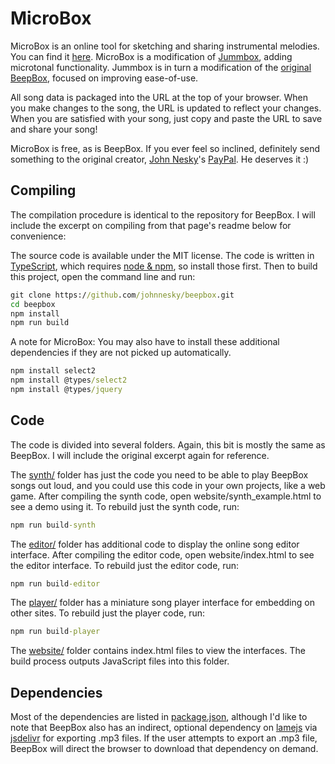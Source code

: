 # MicroBox

MicroBox is an online tool for sketching and sharing instrumental melodies.
You can find it [here](link).
MicroBox is a modification of [Jummbox](https://jummbus.bitbucket.io/), adding microtonal functionality.
Jummbox is in turn a modification of the [original BeepBox](https://beepbox.co), focused on improving ease-of-use.

All song data is packaged into the URL at the top of your browser. When you make
changes to the song, the URL is updated to reflect your changes. When you are
satisfied with your song, just copy and paste the URL to save and share your
song!

MicroBox is free, as is BeepBox. If you ever feel so inclined, definitely send something to the original creator, [John Nesky](http://www.johnnesky.com/)'s
[PayPal](https://www.paypal.com/cgi-bin/webscr?cmd=_donations&business=QZJTX9GRYEV9N&currency_code=USD). He deserves it :)

## Compiling

The compilation procedure is identical to the repository for BeepBox. I will include the excerpt on compiling from that page's readme below for convenience:

The source code is available under the MIT license. The code is written in
[TypeScript](https://www.typescriptlang.org/), which requires
[node & npm](https://www.npmjs.com/get-npm), so install those first. Then to
build this project, open the command line and run:

```cmd
git clone https://github.com/johnnesky/beepbox.git
cd beepbox
npm install
npm run build
```

A note for MicroBox: You may also have to install these additional dependencies if they are not picked up automatically.

```cmd
npm install select2
npm install @types/select2
npm install @types/jquery
```

## Code

The code is divided into several folders. Again, this bit is mostly the same as BeepBox. I will include the original excerpt again for reference.

The [synth/](synth) folder has just the code you need to be able to play BeepBox
songs out loud, and you could use this code in your own projects, like a web
game. After compiling the synth code, open website/synth_example.html to see a
demo using it. To rebuild just the synth code, run:

```cmd
npm run build-synth
```

The [editor/](editor) folder has additional code to display the online song
editor interface. After compiling the editor code, open website/index.html to
see the editor interface. To rebuild just the editor code, run:

```cmd
npm run build-editor
```

The [player/](player) folder has a miniature song player interface for embedding
on other sites. To rebuild just the player code, run:

```cmd
npm run build-player
```

The [website/](website) folder contains index.html files to view the interfaces.
The build process outputs JavaScript files into this folder.

## Dependencies

Most of the dependencies are listed in [package.json](package.json), although
I'd like to note that BeepBox also has an indirect, optional dependency on
[lamejs](https://www.npmjs.com/package/lamejs) via
[jsdelivr](https://www.jsdelivr.com/) for exporting .mp3 files. If the user
attempts to export an .mp3 file, BeepBox will direct the browser to download
that dependency on demand.
